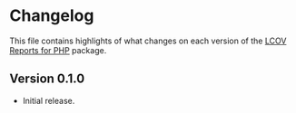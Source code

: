 # Changelog
This file contains highlights of what changes on each version of the [LCOV Reports for PHP](https://github.com/cedx/lcov.php) package.

## Version 0.1.0
- Initial release.

